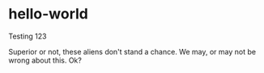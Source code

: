 # hello-world
Testing 123

Superior or not, these aliens don't stand a chance.
We may, or may not be wrong about this.
Ok?